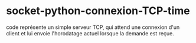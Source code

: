 # socket-python-connexion-TCP-time
code représente un simple serveur TCP, qui attend une connexion d'un client et lui envoie l'horodatage actuel lorsque la demande est reçue.
